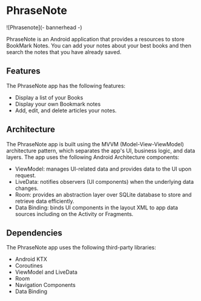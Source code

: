 # PhraseNote

![Phrasenote](- bannerhead -)

PhraseNote is an Android application that provides a resources to store BookMark Notes. You can add your notes about your best books and then search the notes that you have already saved. 

## Features

The PhraseNote app has the following features:

- Display a list of your Books
- Display your own Bookmark notes
- Add, edit, and delete articles your notes. 

## Architecture

The PhraseNote app is built using the MVVM (Model-View-ViewModel) architecture pattern, which separates the app's UI, business logic, and data layers. The app uses the following Android Architecture components:

- ViewModel: manages UI-related data and provides data to the UI upon request.
- LiveData: notifies observers (UI components) when the underlying data changes.
- Room: provides an abstraction layer over SQLite database to store and retrieve data efficiently.
- Data Binding: binds UI components in the layout XML to app data sources including on the Activity or Fragments. 

## Dependencies

The PhraseNote app uses the following third-party libraries:

- Android KTX
- Coroutines
- ViewModel and LiveData
- Room
- Navigation Components
- Data Binding